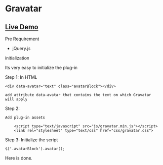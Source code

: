 # Gravatar

## [Live Demo](http://webdevelopmentzones.com/jQuery-gravatar/)


Pre Requirement 

- jQuery.js

initialization 

Its very easy to initialize the plug-in 

Step 1: 
	In HTML 
	
	<div data-avatar="text" class="avatarBlock"></div>
	
	add attribute data-avatar that contains the text on which Gravatar will apply
	

Step 2:
	
	Add plug-in assets
	
		<script type="text/javascript" src="js/gravatar.min.js"></script>
		<link rel="stylesheet" type="text/css" href="css/gravatar.css">
Step 3: 
	Initialize the script
	
	$('.avatarBlock').avatar();

Here is done. 		
	
	

